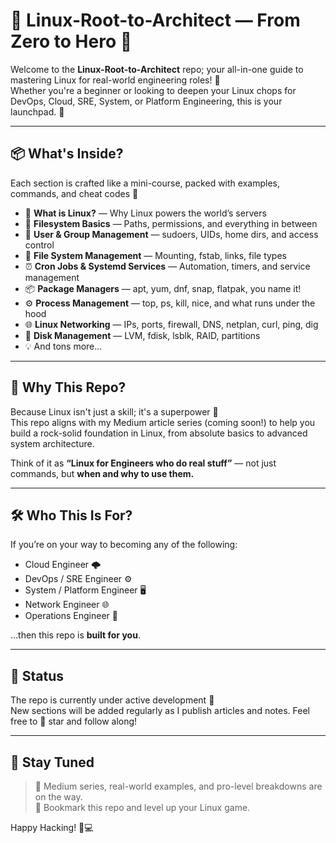 # 🐧 Linux-Root-to-Architect — From Zero to Hero 🚀

Welcome to the **Linux-Root-to-Architect** repo; your all-in-one guide to mastering Linux for real-world engineering roles! 🎯  
Whether you're a beginner or looking to deepen your Linux chops for DevOps, Cloud, SRE, System, or Platform Engineering, this is your launchpad. 🛫

---

## 📦 What's Inside?

Each section is crafted like a mini-course, packed with examples, commands, and cheat codes 🔐

- 📘 **What is Linux?** — Why Linux powers the world’s servers
- 📂 **Filesystem Basics** — Paths, permissions, and everything in between
- 👤 **User & Group Management** — sudoers, UIDs, home dirs, and access control
- 📁 **File System Management** — Mounting, fstab, links, file types
- ⏰ **Cron Jobs & Systemd Services** — Automation, timers, and service management
- 📦 **Package Managers** — apt, yum, dnf, snap, flatpak, you name it!
- ⚙️ **Process Management** — top, ps, kill, nice, and what runs under the hood
- 🌐 **Linux Networking** — IPs, ports, firewall, DNS, netplan, curl, ping, dig
- 💽 **Disk Management** — LVM, fdisk, lsblk, RAID, partitions
- 💡 And tons more...

---

## 🧠 Why This Repo?

Because Linux isn't just a skill; it's a superpower 🦸  
This repo aligns with my Medium article series (coming soon!) to help you build a rock-solid foundation in Linux, from absolute basics to advanced system architecture.

Think of it as **“Linux for Engineers who do real stuff”** — not just commands, but **when and why to use them.**

---

## 🛠 Who This Is For?

If you’re on your way to becoming any of the following:

- Cloud Engineer 🌩️  
- DevOps / SRE Engineer ⚙️  
- System / Platform Engineer 🖥️  
- Network Engineer 🌐  
- Operations Engineer 🧠  

…then this repo is **built for you**.

---

## 🚧 Status

The repo is currently under active development 🧱  
New sections will be added regularly as I publish articles and notes. Feel free to 🌟 star and follow along!

---

## 📍 Stay Tuned

> 💬 Medium series, real-world examples, and pro-level breakdowns are on the way.  
> 🔗 Bookmark this repo and level up your Linux game.

Happy Hacking! 🐧💻

